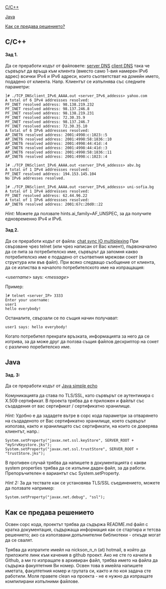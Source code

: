 [C/C++](#C/C++)

[Java](#Java)

[Как се предава решението?](#как-се-предава-решението)

## C/C++

#### Зад 1.
Да се преработи кодът от файловете:
[server DNS](https://github.com/nickson/network-programming/blob/master/TCP_sockets/TCP_DNSserver_IPv6_AAAA.c) 
[client DNS](https://github.com/nickson/network-programming/blob/master/TCP_sockets/TCP_DNSclient_IPv6.c)
така че сървърът да връща към клиента (вместо само 1-вия намерен IPv6 адрес) всички IPv4 и IPv6 адреси, които съответстват на домейн името, подадено от клиента.
Напр. Клиентът се изпълнява със следните параметри:
```
]# ./TCP_DNSclient_IPv6_AAAA.out <server_IPv6_addesss> yahoo.com
A total of 6 IPv4 addressses resolved:
PF_INET resolved address: 98.138.219.232
PF_INET resolved address: 98.137.246.8
PF_INET resolved address: 98.138.219.231
PF_INET resolved address: 72.30.35.9
PF_INET resolved address: 98.137.246.7
PF_INET resolved address: 72.30.35.10
A total of 6 IPv6 addressses resolved:
AP_INET6 resolved address: 2001:4998:c:1023::5
AP_INET6 resolved address: 2001:4998:58:1836::10
AP_INET6 resolved address: 2001:4998:44:41d::4
AP_INET6 resolved address: 2001:4998:44:41d::3
AP_INET6 resolved address: 2001:4998:58:1836::11
AP_INET6 resolved address: 2001:4998:c:1023::4

]# ./TCP_DNSclient_IPv6_AAAA.out <server_IPv6_addesss> abv.bg
A total of 1 IPv4 addressses resolved:
PF_INET resolved address: 194.153.145.104
No IPv6 addresses resolved.

]# ./TCP_DNSclient_IPv6_AAAA.out <server_IPv6_addesss> uni-sofia.bg
A total of 1 IPv4 addressses resolved:
PF_INET resolved address: 62.44.96.22
A total of 1 IPv6 addressses resolved:
AP_INET6 resolved address: 2001:67c:20d0::22
```
*Hint:*   Можете да ползвате hints.ai_family=AF_UNSPEC, за да получите едновременно IPv4 и IPv6.


#### Зад 2.
Да се преработи кодът от файлa:
[chat sync IO multiplexing](https://github.com/nickson/network-programming/blob/master/IO_Multiplexing-Synchromous/select_chatServer.c) 
При свързване чрез telnet (или чрез написан от Вас клиент), първоначално да се пита за потребителско име, сървърът да запомня какво потребителско име е подадено от съответния мрежови сокет (в структура или във файл). При всяко следващо съобщение от клиента, да се изпиства в началото потребителското име на изпращащия:

<*username*> says: <*message*>

Пример:
```
]# telnet <server_IP> 3333
Enter your username:
user1
hello everybody!
```
Останалите, свързали се  по същия начин получават:
```
user1 says: hello everybody!
```
Когато потребител прекрати връзката, информацията за него да се изтрива, за да може друг да ползва същия файлов дескриптор на сокет с различно поребителско име.



## Java


#### Зад. 3:
Да се преработи кодът от
[Java simple echo](https://github.com/nickson/network-programming/tree/master/Java-TCP)

Комуникацията да става по TLS/SSL, като сървърът се аутентикира с X.509 сертификат. В проекта трябва да е приложен и файлът със създадения от вас сертификат / сертификатно хранилище.

*Hint:* Удобно е да зададете вътре в сорс кода параметри за отварянето на създаденото от Вас сертификатно хранилище, което сървърът използва, както и хранилището със сертификати, на които се доверява клиентът, напр.:
```
System.setProperty("javax.net.ssl.keyStore", SERVER_ROOT + "mySrvKeystore.jks");
System.setProperty("javax.net.ssl.trustStore", SERVER_ROOT + "trustStore.jks");
```
В противен случай трябва да напишете в документацията с какви system properties трябва да се изпълни даден файл, за да работи. Препоръчителен е вариантът със System.setProperty.

*Hint 2:* За да тествате как се установява TLS/SSL съединението, можете да ползвате например:
```
System.setProperty("javax.net.debug", "ssl");
```


## Как се предава решението

Освен сорс кода, проектът трябва да съдържа README.md файл с кратка документация, съдържаща информация как се стартира и тетсва решението; ако са използвани допълнителни библиотеки - откъде могат да се свалят.

Трябва да изпратите имейл на nickson_n_n (at) hotmail, в който да приложите линк към качения в github проект. Ако не сте го качили в Github, а ми го изпращате в архивиран файл, трябва името на файла да съдържа факултетния Ви номер. Освен това в имейла напишете иметата, факултетния номер и групата си, както и по коя задача сте работили. Моля правете clean на проекта - не е нужно да изпращате компилирани изпълними файлове.
